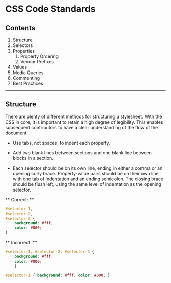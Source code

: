 CSS Code Standards
=====

Contents
-----

1. Structure
2. Selectors
3. Properties
	1. Property Ordering
	2. Vendor Prefixes
4. Values
5. Media Queries
6. Commenting
7. Best Practices

- - -

## Structure

There are plenty of different methods for structuring a stylesheet. With the CSS in core, it is important to retain a high degree of legibility. This enables subsequent contributors to have a clear understanding of the flow of the document.

- Use tabs, not spaces, to indent each property.

- Add two blank lines between sections and one blank line between blocks in a section.

- Each selector should be on its own line, ending in either a comma or an opening curly brace. Property-value pairs should be on their own line, with one tab of indentation and an ending semicolon. The closing brace should be flush left, using the same level of indentation as the opening selector.

** Correct: **

```css
#selector-1,
#selector-2,
#selector-3 {
	background: #fff;
	color: #000;
}
```

** Incorrect: **

```css
#selector-1, #selector-2, #selector-3 {
	background: #fff;
	color: #000;
	}

#selector-1 { background: #fff; color: #000; }
```
